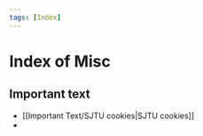 ```yaml
---
tags: [Index]
---
```


# Index of Misc

## Important text

- [[Important Text/SJTU cookies|SJTU cookies]]
- 
